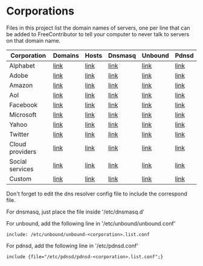 # Corporations

Files in this project list the domain names of servers, one per line that can be added to FreeContributor 
to tell your computer to never talk to servers on that domain name.


| Corporation            | Domains  |  Hosts    | Dnsmasq   | Unbound | Pdnsd   |
| -------                | -------  | -------   | -------   | ------- | ------- |
| Alphabet               | [link](https://raw.githubusercontent.com/tbds/FreeContributor/master/data/corporations/google.list)    | [link](https://raw.githubusercontent.com/tbds/FreeContributor/master/data/formats/hosts.d/hosts-google.list)    | [link](https://raw.githubusercontent.com/tbds/FreeContributor/master/data/formats/dnsmasq.d/dnsmasq-google.list.conf)    | [link](https://raw.githubusercontent.com/tbds/FreeContributor/master/data/formats/unbound.d/unbound-google.list.conf)    | [link](https://raw.githubusercontent.com/tbds/FreeContributor/master/data/formats/pdnsd.d/pdnsd-google.list.conf)   |
| Adobe                  | [link](https://raw.githubusercontent.com/tbds/FreeContributor/master/data/corporations/adobe.list)     | [link](https://raw.githubusercontent.com/tbds/FreeContributor/master/data/formats/hosts.d/hosts-adobe.list)     | [link](https://raw.githubusercontent.com/tbds/FreeContributor/master/data/formats/dnsmasq.d/dnsmasq-adobe.list.conf)     | [link](https://raw.githubusercontent.com/tbds/FreeContributor/master/data/formats/unbound.d/unbound-adobe.list.conf)     | [link](https://raw.githubusercontent.com/tbds/FreeContributor/master/data/formats/pdnsd.d/pdnsd-adobe.list.conf)    |
| Amazon                 | [link](https://raw.githubusercontent.com/tbds/FreeContributor/master/data/corporations/amazon.list)    | [link](https://raw.githubusercontent.com/tbds/FreeContributor/master/data/formats/hosts.d/hosts-amazon.list)    | [link](https://raw.githubusercontent.com/tbds/FreeContributor/master/data/formats/dnsmasq.d/dnsmasq-amazon.list.conf)    | [link](https://raw.githubusercontent.com/tbds/FreeContributor/master/data/formats/unbound.d/unbound-amazon.list.conf)    | [link](https://raw.githubusercontent.com/tbds/FreeContributor/master/data/formats/pdnsd.d/pdnsd-amazon.list.conf)   |
| Aol                    | [link](https://raw.githubusercontent.com/tbds/FreeContributor/master/data/corporations/aol.list)       | [link](https://raw.githubusercontent.com/tbds/FreeContributor/master/data/formats/hosts.d/hosts-aol.list)       | [link](https://raw.githubusercontent.com/tbds/FreeContributor/master/data/formats/dnsmasq.d/dnsmasq-aol.list.conf)       | [link](https://raw.githubusercontent.com/tbds/FreeContributor/master/data/formats/unbound.d/unbound-aol.list.conf)       | [link](https://raw.githubusercontent.com/tbds/FreeContributor/master/data/formats/pdnsd.d/pdnsd-aol.list.conf)      |
| Facebook               | [link](https://raw.githubusercontent.com/tbds/FreeContributor/master/data/corporations/facebook.list)  | [link](https://raw.githubusercontent.com/tbds/FreeContributor/master/data/formats/hosts.d/hosts-facebook.list)  | [link](https://raw.githubusercontent.com/tbds/FreeContributor/master/data/formats/dnsmasq.d/dnsmasq-facebook.list.conf)  | [link](https://raw.githubusercontent.com/tbds/FreeContributor/master/data/formats/unbound.d/unbound-facebook.list.conf)  | [link](https://raw.githubusercontent.com/tbds/FreeContributor/master/data/formats/pdnsd.d/pdnsd-facebook.list.conf) |
| Microsoft              | [link](https://raw.githubusercontent.com/tbds/FreeContributor/master/data/corporations/microsoft.list) | [link](https://raw.githubusercontent.com/tbds/FreeContributor/master/data/formats/hosts.d/hosts-microsoft.list) | [link](https://raw.githubusercontent.com/tbds/FreeContributor/master/data/formats/dnsmasq.d/dnsmasq-microsoft.list.conf) | [link](https://raw.githubusercontent.com/tbds/FreeContributor/master/data/formats/unbound.d/unbound-microsoft.list.conf) | [link](https://raw.githubusercontent.com/tbds/FreeContributor/master/data/formats/pdnsd.d/pdnsd-microsoft.list.conf)|
| Yahoo                  | [link](https://raw.githubusercontent.com/tbds/FreeContributor/master/data/corporations/yahoo.list)     | [link](https://raw.githubusercontent.com/tbds/FreeContributor/master/data/formats/hosts.d/hosts-yahoo.list)     | [link](https://raw.githubusercontent.com/tbds/FreeContributor/master/data/formats/dnsmasq.d/dnsmasq-yahoo.list.conf)     | [link](https://raw.githubusercontent.com/tbds/FreeContributor/master/data/formats/unbound.d/unbound-yahoo.list.conf)     | [link](https://raw.githubusercontent.com/tbds/FreeContributor/master/data/formats/pdnsd.d/pdnsd-yahoo.list.conf)    |
| Twitter                | [link](https://raw.githubusercontent.com/tbds/FreeContributor/master/data/corporations/twitter.list)   | [link](https://raw.githubusercontent.com/tbds/FreeContributor/master/data/formats/hosts.d/hosts-twitter.list)   | [link](https://raw.githubusercontent.com/tbds/FreeContributor/master/data/formats/dnsmasq.d/dnsmasq-twitter.list.conf)   | [link](https://raw.githubusercontent.com/tbds/FreeContributor/master/data/formats/unbound.d/unbound-twitter.list.conf)   | [link](https://raw.githubusercontent.com/tbds/FreeContributor/master/data/formats/pdnsd.d/pdnsd-twitter.list.conf)  |
| Cloud providers        | [link](https://raw.githubusercontent.com/tbds/FreeContributor/master/data/corporations/cloud.list)     | [link](https://raw.githubusercontent.com/tbds/FreeContributor/master/data/formats/hosts.d/hosts-cloud.list)     | [link](https://raw.githubusercontent.com/tbds/FreeContributor/master/data/formats/dnsmasq.d/dnsmasq-cloud.list.conf)     | [link](https://raw.githubusercontent.com/tbds/FreeContributor/master/data/formats/unbound.d/unbound-cloud.list.conf)     | [link](https://raw.githubusercontent.com/tbds/FreeContributor/master/data/formats/pdnsd.d/pdnsd-cloud.list.conf)    |
| Social services        | [link](https://raw.githubusercontent.com/tbds/FreeContributor/master/data/corporations/social.list)    | [link](https://raw.githubusercontent.com/tbds/FreeContributor/master/data/formats/hosts.d/hosts-social.list)    | [link](https://raw.githubusercontent.com/tbds/FreeContributor/master/data/formats/dnsmasq.d/dnsmasq-social.list.conf)    | [link](https://raw.githubusercontent.com/tbds/FreeContributor/master/data/formats/unbound.d/unbound-social.list.conf)    | [link](https://raw.githubusercontent.com/tbds/FreeContributor/master/data/formats/pdnsd.d/pdnsd-social.list.conf)   |
| Custom                 | [link](https://raw.githubusercontent.com/tbds/FreeContributor/master/data/corporations/custom.list)    | [link](https://raw.githubusercontent.com/tbds/FreeContributor/master/data/formats/hosts.d/hosts-custom.list)    | [link](https://raw.githubusercontent.com/tbds/FreeContributor/master/data/formats/dnsmasq.d/dnsmasq-custom.list.conf)    | [link](https://raw.githubusercontent.com/tbds/FreeContributor/master/data/formats/unbound.d/unbound-custom.list.conf)    | [link](https://raw.githubusercontent.com/tbds/FreeContributor/master/data/formats/pdnsd.d/pdnsd-custom.list.conf)   |


Don't forget to edit the dns resolver config file to include the correspond file.

For dnsmasq, just place the file inside '/etc/dnsmasq.d'

For unbound, add the following line in '/etc/unbound/unbound.conf'


    include: /etc/unbound/unbound-<corporation>.list.conf


For pdnsd, add the following line in '/etc/pdnsd.conf'


    include {file="/etc/pdnsd/pdnsd-<corporation>.list.conf";}